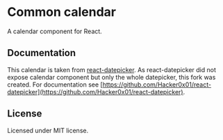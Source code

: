 # Common calendar

A calendar component for React.

## Documentation

This calendar is taken from [react-datepicker](http://hacker0x01.github.io/react-datepicker/). As react-datepicker did not expose calendar component but only the whole datepicker, this fork was created. For documentation see [https://github.com/Hacker0x01/react-datepicker](https://github.com/Hacker0x01/react-datepicker).

## License

Licensed under MIT license.
